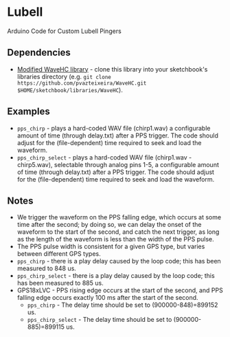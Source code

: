 # Lubell
Arduino Code for Custom Lubell Pingers

## Dependencies

* [Modified WaveHC library](https://github.com/pvazteixeira/WaveHC) - clone this library into your sketchbook's libraries directory (e.g. `git clone https://github.com/pvazteixeira/WaveHC.git $HOME/sketchbook/libraries/WaveHC`).


## Examples

* `pps_chirp` - plays a hard-coded WAV file (chirp1.wav) a configurable amount of time (through delay.txt) after a PPS trigger. The code should adjust for the (file-dependent) time required to seek and load the waveform.
* `pps_chirp_select` - plays a hard-coded WAV file (chirp1.wav - chirp5.wav), selectable through analog pins 1-5, a configurable amount of time (through delay.txt)  after a PPS trigger. The code should adjust for the (file-dependent) time required to seek and load the waveform.

## Notes

* We trigger the waveform on the PPS falling edge, which occurs at some time after the second; by doing so, we can delay the onset of the waveform to the start of the second, and catch the next trigger, as long as the length of the waveform is less than the width of the PPS pulse.
* The PPS pulse width is consistent for a given GPS type, but varies between different GPS types.
* `pps_chirp` - there is a play delay caused by the loop code; this has been measured to 848 us.
* `pps_chirp_select` - there is a play delay caused by the loop code; this has been measured to 885 us.
* GPS18xLVC - PPS rising edge occurs at the start of the second, and PPS falling edge occurs exactly 100 ms after the start of the second.
  * `pps_chirp` - The delay time should be set to (900000-848)=899152 us.
  * `pps_chirp_select` - The delay time should be set to (900000-885)=899115 us.
